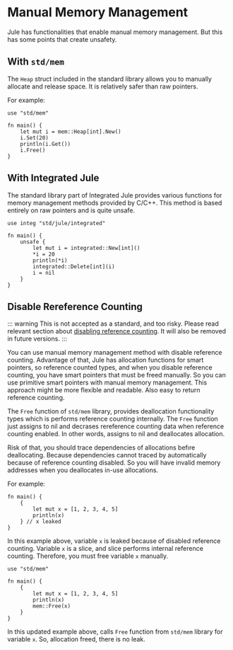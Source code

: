 # Manual Memory Management

Jule has functionalities that enable manual memory management. But this has some points that create unsafety.

## With `std/mem`

The `Heap` struct included in the standard library allows you to manually allocate and release space. It is relatively safer than raw pointers.

For example:

```jule
use "std/mem"

fn main() {
    let mut i = mem::Heap[int].New()
    i.Set(20)
    println(i.Get())
    i.Free()
}
```

## With Integrated Jule

The standard library part of Integrated Jule provides various functions for memory management methods provided by C/C++. This method is based entirely on raw pointers and is quite unsafe.

```jule
use integ "std/jule/integrated"

fn main() {
    unsafe {
        let mut i = integrated::New[int]()
        *i = 20
        println(*i)
        integrated::Delete[int](i)
        i = nil
    }
}
```

## Disable Rereference Counting

::: warning
This is not accepted as a standard, and too risky.
Please read relevant section about [disabling reference counting](/memory/management/disable-reference-counting). It will also be removed in future versions.
:::

You can use manual memory management method with disable reference counting. Advantage of that, Jule has allocation functions for smart pointers, so reference counted types, and when you disable reference counting, you have smart pointers that must be freed manually. So you can use primitive smart pointers with manual memory management. This approach might be more flexible and readable. Also easy to return reference counting.

The `Free` function of `std/mem` library, provides deallocation functionality types which is performs reference counting internally. The `Free` function just assigns to nil and decrases rereference counting data when reference counting enabled. In other words, assigns to nil and deallocates allocation.

Risk of that, you should trace dependencies of allocations befıre deallocating. Because dependencies cannot traced by automatically because of reference counting disabled. So you will have invalid memory addresses when you deallocates in-use allocations.

For example:

```jule
fn main() {
    {
        let mut x = [1, 2, 3, 4, 5]
        println(x)
    } // x leaked
}
```

In this example above, variable `x` is leaked because of disabled reference counting. Variable `x` is a slice, and slice performs internal reference counting. Therefore, you must free variable `x` manually.

```jule
use "std/mem"

fn main() {
    {
        let mut x = [1, 2, 3, 4, 5]
        println(x)
        mem::Free(x)
    }
}
```

In this updated example above, calls `Free` function from `std/mem` library for variable `x`. So, allocation freed, there is no leak.
